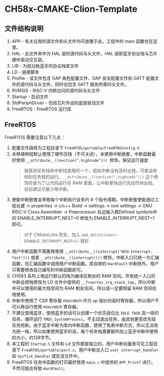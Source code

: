 # CH58x-CMAKE-Clion-Template

## 文件结构说明

1. APP - 有关应用的源文件和头文件均可放置于此，工程中的 main 函数也在这里。
2. HAL - 此文件夹中为 HAL 层的源代码与头文件，HAL 层即蓝牙协议栈与芯片硬件驱动交互层。
3. LIB - 为低功耗蓝牙的协议栈库文件
4. LD - 链接脚本
5. Profile - 该文件包含 GAP 角色配置文件、GAP 安全配置文件和 GATT 配置文件的源代码与头文件，同时也包含 GATT 服务所需的头文件。
6. RVMSIS - RISC-V 内核访问的源代码与头文件
7. Startup - 启动文件
8. StdPeriphDriver - 包括芯片外设的底层驱动文件
9. FreeRTOS - FreeRTOS 运行库

## FreeRTOS

FreeRTOS 需要注意以下几点：

1. 配置文件路径为工程目录下 `FreeRTOS/portable/FreeRTOSConfig.h`
2. 本移植例程默认使用了硬件压栈（不可关闭），未使用中断嵌套，中断函数最好使用 `__attribute__((section(".highcode"))) `修饰，保证运行速度
   > 我猜测任务栈和中断栈是用的一个，假如中断没有及时出栈，可能会影响到任务栈的运行。`__attribute__((section(".highcode")))` 这个修饰符是为了让代码运行在 RAM 里面，让中断更快运行完成尽快出栈。目前建议尽量少用中断。
   >
3. 使能中断嵌套会导致每个中断执行会多约 8 个指令周期，中断嵌套使能通过工程右键 -> properties -> c/c++ Build -> settings -> tool settings -> GNU RISC-V Cross Assembler -> Preprocessor 右边输入框Defined symbols中的 ENABLE_INTERRUPT_NEST=0 修改为 ENABLE_INTERRUPT_NEST=1 即可。
   > 对于 CMakeLists 而言，加入 `add_definitions(-DENABLE_INTERRUPT_NEST=1)` 就好
   >
4. 用户中断函数不需要再使用 `__attribute__((interrupt("WCH-Interrupt-fast")))` 或者 `__attribute__((interrupt()))` 修饰，中断入口已统一为汇编函数，在汇编函数中调用用户中断函数。库自带的 `HardFault` 中断除外，用户只需要修改自己编写的中断函数即可。
5. CH583 系列上电运行默认的栈为编译后剩余的 RAM 空间。所有统一入口的中断会把栈修改为 LD 文件中提供的 `__freertos_irq_stack_top`，所以中断中可以使用的最大栈空间为 RAM 剩余空间。所以请一定要预留 RAM 空间给栈使用。
6. 中断中使用了 CSR 寄存器 mscratch 作为 sp 指针的临时寄存器，所以用户不可以再自行使用 mscratch 寄存器。
7. 不建议使用蓝牙，使用蓝牙的话可以创建一个优先级仅比 `IDLE TASK` 高一级的任务，循环运行 `TMOS_SystemProcess`，不主动退出任务，由其他更高优先级任务抢断。由于蓝牙中断为库内中断函数，使用了免表中断方式，所以无法改为统一栈，所以如果使用蓝牙的话，每个任务栈需要额外加上蓝牙中断中使用的大小，约128字节。
8. 本工程的 `Startup.S` 文件和 Ld 文件都是独立的，用户中断向量表可见工程目录下 `FreeRTOS/portable/port.c`，用户中断总入口 `user_interrupt_handler` 和 `SysTick_Handler` 就在该文件中。
9. FreeRTOS 任务中函数的打印最好使用 `main.c` 中提供的 `APP_Printf` 进行，不然可能会导致 `HardFault`。
